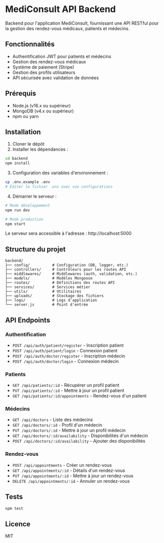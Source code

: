# MediConsult API Backend

Backend pour l'application MediConsult, fournissant une API RESTful pour la gestion des rendez-vous médicaux, patients et médecins.

## Fonctionnalités

- Authentification JWT pour patients et médecins
- Gestion des rendez-vous médicaux
- Système de paiement (Stripe)
- Gestion des profils utilisateurs
- API sécurisée avec validation de données

## Prérequis

- Node.js (v16.x ou supérieur)
- MongoDB (v4.x ou supérieur)
- npm ou yarn

## Installation

1. Cloner le dépôt
2. Installer les dépendances :

```bash
cd backend
npm install
```

3. Configuration des variables d'environnement :

```bash
cp .env.example .env
# Éditer le fichier .env avec vos configurations
```

4. Démarrer le serveur :

```bash
# Mode développement
npm run dev

# Mode production
npm start
```

Le serveur sera accessible à l'adresse : http://localhost:5000

## Structure du projet

```
backend/
├── config/          # Configuration (DB, logger, etc.)
├── controllers/     # Contrôleurs pour les routes API
├── middlewares/     # Middlewares (auth, validation, etc.)
├── models/          # Modèles Mongoose
├── routes/          # Définitions des routes API
├── services/        # Services métier
├── utils/           # Utilitaires
├── uploads/         # Stockage des fichiers
├── logs/            # Logs d'application
└── server.js        # Point d'entrée
```

## API Endpoints

### Authentification

- `POST /api/auth/patient/register` - Inscription patient
- `POST /api/auth/patient/login` - Connexion patient
- `POST /api/auth/doctor/register` - Inscription médecin
- `POST /api/auth/doctor/login` - Connexion médecin

### Patients

- `GET /api/patients/:id` - Récupérer un profil patient
- `PUT /api/patients/:id` - Mettre à jour un profil patient
- `GET /api/patients/:id/appointments` - Rendez-vous d'un patient

### Médecins

- `GET /api/doctors` - Liste des médecins
- `GET /api/doctors/:id` - Profil d'un médecin
- `PUT /api/doctors/:id` - Mettre à jour un profil médecin
- `GET /api/doctors/:id/availability` - Disponibilités d'un médecin
- `POST /api/doctors/:id/availability` - Ajouter des disponibilités

### Rendez-vous

- `POST /api/appointments` - Créer un rendez-vous
- `GET /api/appointments/:id` - Détails d'un rendez-vous
- `PUT /api/appointments/:id` - Mettre à jour un rendez-vous
- `DELETE /api/appointments/:id` - Annuler un rendez-vous

## Tests

```bash
npm test
```

## Licence

MIT 